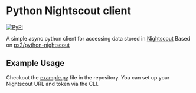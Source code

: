 # Python Nightscout client

[![PyPi](https://img.shields.io/pypi/v/py_nightscout)](https://pypi.org/project/py-nightscout/)

A simple async python client for accessing data stored in [Nightscout](https://github.com/nightscout/cgm-remote-monitor)
Based on [ps2/python-nightscout](https://github.com/ps2/python-nightscout)

## Example Usage

Checkout the [example.py](example.py) file in the repository.
You can set up your Nightscout URL and token via the CLI.
